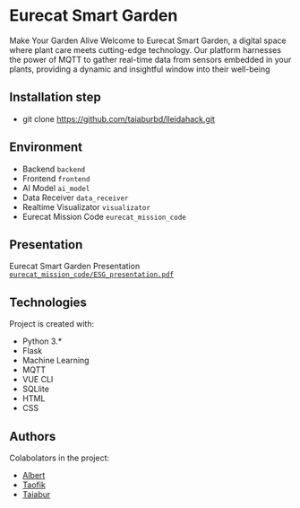 # Eurecat Smart Garden
Make Your Garden Alive
Welcome to Eurecat Smart Garden, a digital space where plant care meets cutting-edge technology. Our platform harnesses the power of MQTT to gather real-time data from sensors embedded in your plants, providing a dynamic and insightful window into their well-being


## Installation step

* git clone https://github.com/taiaburbd/lleidahack.git

## Environment 
* Backend `backend`
* Frontend `frontend`
* AI Model `ai_model`
* Data Receiver `data_receiver`
* Realtime Visualizator `visualizator`
* Eurecat Mission Code `eurecat_mission_code`
  
## Presentation
Eurecat Smart Garden Presentation [`eurecat_mission_code/ESG_presentation.pdf`](https://github.com/taiaburbd/lleidahack/blob/main/eurecat_mission_code/ESG_presentation.pdf)

## Technologies
Project is created with: 
* Python 3.*
* Flask 
* Machine Learning 
* MQTT
* VUE CLI
* SQLlite
* HTML
* CSS



## Authors
Colabolators in the project: 
* [Albert](https://github.com/amerinoo)
* [Taofik](https://github.com/suleimantaofik6)
* [Taiabur](https://github.com/taiaburbd)




